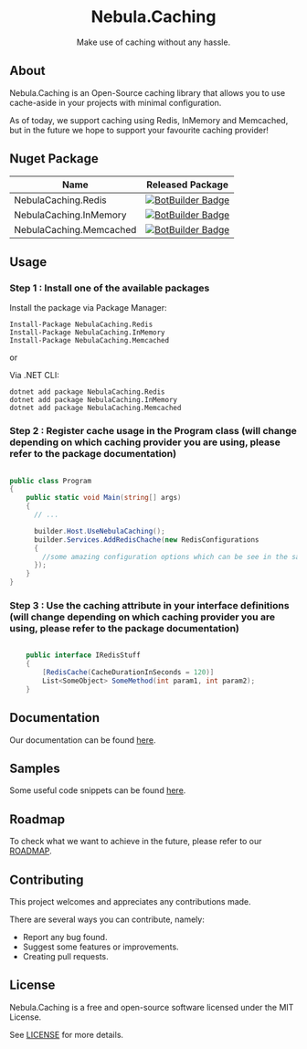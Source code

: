 <h1 align="center">
  Nebula.Caching
</h1>
<p align="center">
  Make use of caching without any hassle.
</p>

## About

Nebula.Caching is an Open-Source caching library that allows you to use cache-aside in your projects with minimal configuration.

As of today, we support caching using Redis, InMemory and Memcached, but in the future we hope to support your favourite caching provider!

## Nuget Package

| Name                    | Released Package                                                                                                                                                        |
| ----------------------- | ----------------------------------------------------------------------------------------------------------------------------------------------------------------------- |
| NebulaCaching.Redis     | [![BotBuilder Badge](https://buildstats.info/nuget/NebulaCaching.Redis?includePreReleases=true&dWidth=70)](https://www.nuget.org/packages/NebulaCaching.Redis/)         |
| NebulaCaching.InMemory  | [![BotBuilder Badge](https://buildstats.info/nuget/NebulaCaching.InMemory?includePreReleases=true&dWidth=70)](https://www.nuget.org/packages/NebulaCaching.InMemory)    |
| NebulaCaching.Memcached | [![BotBuilder Badge](https://buildstats.info/nuget/NebulaCaching.Memcached?includePreReleases=true&dWidth=70)](https://www.nuget.org/packages/NebulaCaching.Memcached/) |

## Usage

### Step 1 : Install one of the available packages

Install the package via Package Manager:

```
Install-Package NebulaCaching.Redis
Install-Package NebulaCaching.InMemory
Install-Package NebulaCaching.Memcached
```

or

Via .NET CLI:

```
dotnet add package NebulaCaching.Redis
dotnet add package NebulaCaching.InMemory
dotnet add package NebulaCaching.Memcached
```

### Step 2 : Register cache usage in the Program class (will change depending on which caching provider you are using, please refer to the package documentation)

```csharp

public class Program
{
    public static void Main(string[] args)
    {
      // ...

      builder.Host.UseNebulaCaching();
      builder.Services.AddRedisChache(new RedisConfigurations
      {
        //some amazing configuration options which can be see in the samples or documentation section
      });
    }
}

```

### Step 3 : Use the caching attribute in your interface definitions (will change depending on which caching provider you are using, please refer to the package documentation)

```csharp

    public interface IRedisStuff
    {
        [RedisCache(CacheDurationInSeconds = 120)]
        List<SomeObject> SomeMethod(int param1, int param2);
    }

```

## Documentation

Our documentation can be found [here](docs/documentation/).

## Samples

Some useful code snippets can be found [here](docs/samples/).

## Roadmap

To check what we want to achieve in the future, please refer to our [ROADMAP](docs/roadmap/Roadmap.md).

## Contributing

This project welcomes and appreciates any contributions made.

There are several ways you can contribute, namely:

- Report any bug found.
- Suggest some features or improvements.
- Creating pull requests.

## License

Nebula.Caching is a free and open-source software licensed under the MIT License.

See [LICENSE](LICENSE) for more details.
